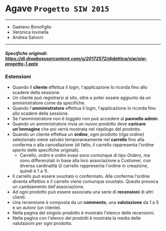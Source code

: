 ﻿# Agave `Progetto SIW 2015`

--------------
* Gaetano Bonofiglio
* Veronica Iovinella
* Andrea Salvoni

--------------

##### Specifiche originali: https://dl.dropboxusercontent.com/u/20172572/didattica/siw/siw-progetto-1.pptx

### Estensioni
* Quando il **cliente** effettua il login, l'applicazione lo ricorda fino allo scadere della sessione.
* Un cliente può registrarsi al sito, oltre a poter essere aggiunto da un amministratore come da specifiche.
* Quando l'**amministratore** effettua il login, l'applicazione lo ricorda fino allo scadere della sessione.
 * Se l'amministratore non è loggato non può accedere al **pannello admin**.
* Quando un amministratore invia un nuovo prodotto deve **caricare un'immagine** che poi verrà mostrata nel riepilogo del prodotto.
* Quando un cliente effettua un **ordine**, ogni prodotto (*riga ordine*) selezionato  viene salvato temporaneamente nel **carrello** fino alla conferma o alla cancellazione (di fatto, il carrello rappresenta l'ordine *aperto* delle specifiche originali). 
  * Carrello, ordini e ordini evasi sono comunque di tipo *Orders*, ma sono differenziati in base alla loro associazione a Customer, con diversa cardinalità (il carrello rappresenta l'ordine in creazione, quindi è 1 a 1).
 * Il carrello può essere svuotato o confermato. Alla conferma l'ordine diventa effettivo e il carrello viene comunque svuotato. Questo provoca un cambiamento dell'associazione.
* Ad ogni prodotto può essere associata una serie di **recensioni** di altri clienti.
 * Una recensione è composta da un **commento**, una **valutazione** da 1 a 5 e un *autore* (un cliente). 
 * Nella pagina del singolo prodotto è mostrato l'elenco delle recensioni. 
 * Nella pagina con l'elenco dei prodotti è mostrata la media delle valutazioni per ogni prodotto.
